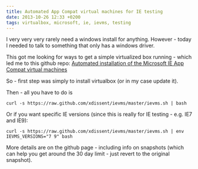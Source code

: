 ```yaml
---
title: Automated App Compat virtual machines for IE testing
date: 2013-10-26 12:33 +0200
tags: virtualbox, microsoft, ie, ievms, testing
---
```


I very very very rarely need a windows install for anything. However - today I needed to talk to something that only has a windows driver.

This got me looking for ways to get a simple virtualized box running - which led me to this github repo: [Automated installation of the Microsoft IE App Compat virtual machines](https://github.com/xdissent/ievms)

So - first step was simply to install virtualbox (or in my case update it).

Then - all you have to do is

~~~ shell
curl -s https://raw.github.com/xdissent/ievms/master/ievms.sh | bash
~~~

Or if you want specific IE versions (since this is really for IE testing - e.g. IE7 and IE9):

~~~ shell
curl -s https://raw.github.com/xdissent/ievms/master/ievms.sh | env IEVMS_VERSIONS="7 9" bash
~~~

More details are on the github page - including info on snapshots (which can help you get around the 30 day limit - just revert to the original snapshot).
